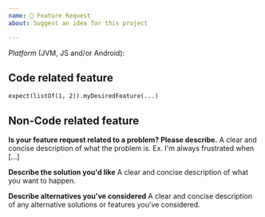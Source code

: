 ```yaml
---
name: 🚀 Feature Request
about: Suggest an idea for this project

---
```


*Platform* (JVM, JS and/or Android): 

## Code related feature
```
expect(listOf(1, 2)).myDesiredFeature(...)
```

## Non-Code related feature
**Is your feature request related to a problem? Please describe.**
A clear and concise description of what the problem is. Ex. I'm always frustrated when [...]

**Describe the solution you'd like**
A clear and concise description of what you want to happen.

**Describe alternatives you've considered**
A clear and concise description of any alternative solutions or features you've considered.
